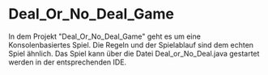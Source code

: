 # Deal_Or_No_Deal_Game
In dem Projekt "Deal_Or_No_Deal_Game" geht es um eine Konsolenbasiertes Spiel. Die Regeln und der Spielablauf sind dem echten Spiel ähnlich. 
Das Spiel kann über die Datei Deal_or_No_Deal.java gestartet werden in der entsprechenden IDE.
